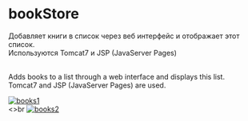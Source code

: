 # bookStore

Добавляет книги в список через веб интерфейс и отображает этот список. <br>
Используются Tomcat7 и JSP (JavaServer Pages)<br><br>

Adds books to a list through a web interface and displays this list. <br>
Tomcat7 and JSP (JavaServer Pages) are used.<br>

<a href="https://ibb.co/tC31smC"><img src="https://i.ibb.co/ryvX67y/books1.png" alt="books1" border="0"></a>
<br><>br
<a href="https://ibb.co/QJMCDZY"><img src="https://i.ibb.co/grJP4Gt/books2.png" alt="books2" border="0"></a>

